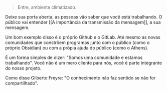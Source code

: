 > Entre, ambiente climatizado.

Deixe sua porta aberta, as pessoas vão saber que você está trabalhando. O público vai entender [[A importância da transmissão da mensagem]], a sua mensagem.

Um bom exemplo disso é o próprio Github e o GitLab. Até mesmo as novas comunidades que constrõem programas junto com o público (como o próprio Obsidian) ou com a própia ajuda do público (como o Athens).

É um forma simples de dizer: "Somos uma comunidade e estamos trabalhando". Você não é um mero cliente para nós, você é parte integrante do nosso projeto.

Como disse Gilberto Freyre: "O conhecimento não faz sentido se não for compartilhado".